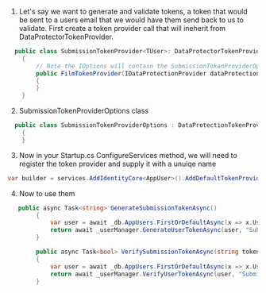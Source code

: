1. Let's say we want to generate and validate tokens, a token that would be sent to a users email that we would have them send back to us to validate. First create a token provider call that will ineherit from DataProtectorTokenProvider.
```cs
  public class SubmissionTokenProvider<TUser>: DataProtectorTokenProvider<TUser> where TUser : class
    {
        // Note the IOptions will contain the SubmissionTokenProviderOptions class that we will create below.
        public FilmTokenProvider(IDataProtectionProvider dataProtectionProvider, IOptions<SubmissionTokenProviderOptions> options, ILogger<DataProtectorTokenProvider<TUser>>                    logger) : base(dataProtectionProvider, options, logger)
        {
        }
    }
```
2. SubmissionTokenProviderOptions class
```cs
  public class SubmissionTokenProviderOptions : DataProtectionTokenProviderOptions
    {
    }
```
3. Now in your Startup.cs ConfigureServices method, we will need to register the token provider and supply it with a unuiqe name
```cs
var builder = services.AddIdentityCore<AppUser>().AddDefaultTokenProviders().AddTokenProvider<SubmissionTokenProvider<AppUser>>("Submission");
```
4. Now to use them
```cs
   public async Task<string> GenerateSubmissionTokenAsync()
        {
            var user = await _db.AppUsers.FirstOrDefaultAsync(x => x.UserName == _userAccessor.GetCurrentUsername());
            return await _userManager.GenerateUserTokenAsync(user, "Submission", "Submission");
        }

        public async Task<bool> VerifySubmissionTokenAsync(string token)
        {
            var user = await _db.AppUsers.FirstOrDefaultAsync(x => x.UserName == _userAccessor.GetCurrentUsername());
            return await _userManager.VerifyUserTokenAsync(user, "Submission", "Submission", token);
        }
```
